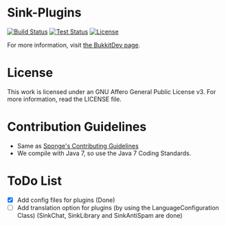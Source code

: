 Sink-Plugins
==============
[![Build Status](https://img.shields.io/jenkins/s/http/ci.static-interface.de/Sink-Plugins.svg?style=flat-square)](http://ci.static-interface.de/job/Sink-Plugins/) [![Test Status](https://img.shields.io/jenkins/t/http/ci.static-interface.de/Sink-Plugins.svg?style=flat-square)](http://ci.static-interface.de/job/Sink-Plugins/) [![License](https://img.shields.io/badge/License-AGPLv3-blue.svg?style=flat-square)](https://github.com/Static-Interface/Sink-Plugins/blob/master/LICENSE)

For more information, visit <a href="http://dev.bukkit.org/bukkit-plugins/sink-plugins">the BukkitDev page</a>.

License
==============
This work is licensed under an GNU Affero General Public License v3. For more information, read the LICENSE file.


Contribution Guidelines
==============
* Same as <a href="https://github.com/SpongePowered/Sponge/blob/master/CONTRIBUTING.md">Sponge's Contributing Guidelines</a>
* We compile with Java 7, so use the Java 7 Coding Standards.

ToDo List
==============
- [x] Add config files for plugins (Done)
- [ ] Add translation option for plugins (by using the LanguageConfiguration Class) (SinkChat, SinkLibrary and SinkAntiSpam are done) 
